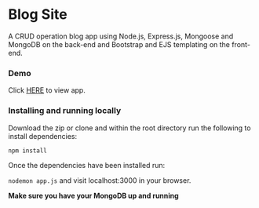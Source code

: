 # Blog Site

A CRUD operation blog app using Node.js, Express.js, Mongoose and MongoDB on the back-end and Bootstrap and EJS templating on the front-end.

### Demo

Click [HERE](https://vast-scrubland-23293.herokuapp.com/) to view app.

### Installing and running locally
Download the zip or clone and within the root directory run the following to install dependencies:

`npm install`

Once the dependencies have been installed run:

`nodemon app.js` and visit localhost:3000 in your browser.

**Make sure you have your MongoDB up and running**
